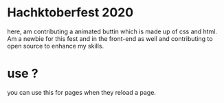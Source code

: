 # Hachktoberfest 2020

here, am contributing a animated buttin which is made up of css and html. Am a newbie for this fest and in the front-end as well and contributing to open source to enhance my skills.

# use ?

you can use this for pages when they reload a page.